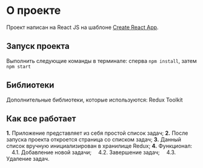 # О проекте

Проект написан на React JS на шаблоне [Create React App](https://github.com/facebook/create-react-app).

## Запуск проекта

Выполнить следующие команды в терминале: сперва `npm install`, затем `npm start`

## Библиотеки

Дополнительные библиотеки, которые используются: Redux Toolkit

## Как все работает

**1.** Приложение представляет из себя простой список задач;
**2.** После запуска проекта откроется страница со списком задач;
**3.** Данный список вручную инициализирован в хранилище Redux;
**4.** Функционал:<br />
&ensp;&ensp;4.1. Добавление новой задачи;
&ensp;&ensp;4.2. Завершение задач;
&ensp;&ensp;4.3. Удаление задач.
